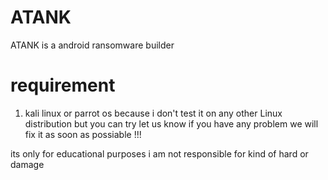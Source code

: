 # ATANK
ATANK is a android ransomware builder

# requirement

1. kali linux or parrot os because i don't test it on any other Linux distribution but you can try let us know if you have any problem we will fix it as soon as possiable !!!



its only for educational purposes i am not responsible for kind of hard or damage
